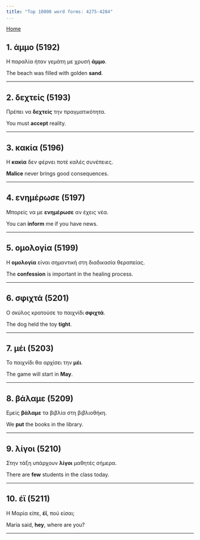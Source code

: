 ```yaml
---
title: "Top 10000 word forms: 4275-4284"
...
```


[Home](./) 

## 1. άμμο (5192)

Η παραλία ήταν γεμάτη με χρυσή **άμμο**.  

The beach was filled with golden **sand**.

---

## 2. δεχτείς (5193)

Πρέπει να **δεχτείς** την πραγματικότητα.

You must **accept** reality.

---

## 3. κακία (5196)

Η **κακία** δεν φέρνει ποτέ καλές συνέπειες.  

**Malice** never brings good consequences.

---

## 4. ενημέρωσε (5197)

Μπορείς να με **ενημέρωσε** αν έχεις νέα.

You can **inform** me if you have news.

---

## 5. ομολογία (5199)

Η **ομολογία** είναι σημαντική στη διαδικασία θεραπείας.  

The **confession** is important in the healing process.

---

## 6. σφιχτά (5201)

Ο σκύλος κρατούσε το παιχνίδι **σφιχτά**.

The dog held the toy **tight**.

---

## 7. μέι (5203)

Το παιχνίδι θα αρχίσει την **μέι**.  

The game will start in **May**.

---

## 8. βάλαμε (5209)

Εμείς **βάλαμε** τα βιβλία στη βιβλιοθήκη.

We **put** the books in the library.

---

## 9. λίγοι (5210)

Στην τάξη υπάρχουν **λίγοι** μαθητές σήμερα.  

There are **few** students in the class today.

---

## 10. έϊ (5211)

Η Μαρία είπε, **έϊ**, πού είσαι;  

Maria said, **hey**, where are you?

---


